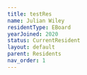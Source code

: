```yaml
---
title: testRes
name: Julian Wiley
residentType: EBoard
yearJoined: 2020
status: CurrentResident
layout: default
parent: Residents
nav_order: 1
---
```


